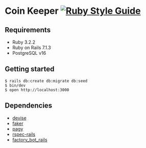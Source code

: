 # Coin Keeper [![Ruby Style Guide](https://img.shields.io/badge/code_style-community-brightgreen.svg)](https://rubystyle.guide)

## Requirements

- Ruby 3.2.2
- Ruby on Rails 7.1.3
- PostgreSQL v16

## Getting started

```shell
$ rails db:create db:migrate db:seed
$ bin/dev
$ open http://localhost:3000
```

## Dependencies
- [devise](https://github.com/heartcombo/devise)
- [faker](https://github.com/faker-ruby/faker/tree/main)
- [pagy](https://github.com/ddnexus/pagy)
- [rspec-rails](https://github.com/rspec/rspec-rails)
- [factory_bot_rails](https://github.com/thoughtbot/factory_bot_rails)